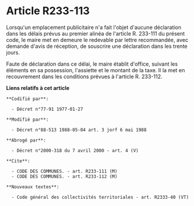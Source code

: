 # Article R233-113

Lorsqu'un emplacement publicitaire n'a fait l'objet d'aucune déclaration dans les délais prévus au premier alinéa de
l'article R. 233-111 du présent code, le maire met en demeure le redevable par lettre recommandée, avec demande d'avis de
réception, de souscrire une déclaration dans les trente jours.

Faute de déclaration dans ce délai, le maire établit d'office, suivant les éléments en sa possession, l'assiette et le
montant de la taxe. Il la met en recouvrement dans les conditions prévues à l'article R. 233-112.

**Liens relatifs à cet article**

	**Codifié par**:

	  - Décret n°77-91 1977-01-27

	**Modifié par**:

	  - Décret n°88-513 1988-05-04 art. 3 jorf 6 mai 1988

	**Abrogé par**:

	  - Décret n°2000-318 du 7 avril 2000 - art. 4 (V)

	**Cite**:

	  - CODE DES COMMUNES. - art. R233-111 (M)
	  - CODE DES COMMUNES. - art. R233-112 (M)

	**Nouveaux textes**:

	  - Code général des collectivités territoriales - art. R2333-40 (VT)
